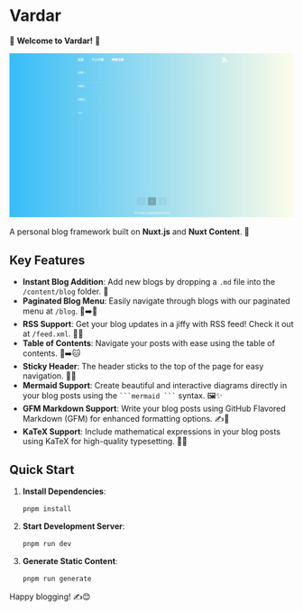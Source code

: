 # Vardar

🎉 **Welcome to Vardar!** 🎉

![screenshot of Vardar](./screenshot.png)

A personal blog framework built on **Nuxt.js** and **Nuxt Content**. 🚀

## Key Features

- **Instant Blog Addition**: Add new blogs by dropping a `.md` file into the `/content/blog` folder. 🥧
- **Paginated Blog Menu**: Easily navigate through blogs with our paginated menu at `/blog`. 📄➡️📄
- **RSS Support**: Get your blog updates in a jiffy with RSS feed! Check it out at `/feed.xml`. 📡✨
- **Table of Contents**: Navigate your posts with ease using the table of contents. 📑➡️🐱
- **Sticky Header**: The header sticks to the top of the page for easy navigation. 🎩✨
- **Mermaid Support**: Create beautiful and interactive diagrams directly in your blog posts using the ` ```mermaid ``` ` syntax. 🖼️✨
- **GFM Markdown Support**: Write your blog posts using GitHub Flavored Markdown (GFM) for enhanced formatting options. ✍️📄
- **KaTeX Support**: Include mathematical expressions in your blog posts using KaTeX for high-quality typesetting. 📐✨

## Quick Start

1. **Install Dependencies**:
   ```bash
   pnpm install
   ```

2. **Start Development Server**:
   ```bash
   pnpm run dev
   ```

3. **Generate Static Content**:
   ```bash
   pnpm run generate
   ```

Happy blogging! ✍️😊
